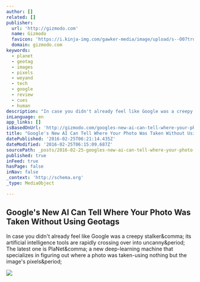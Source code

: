 ```yaml
---
author: []
related: []
publisher:
  url: 'http://gizmodo.com'
  name: Gizmodo
  favicon: 'https://i.kinja-img.com/gawker-media/image/upload/s--O07tru6M--/c_fill,fl_progressive,g_center,h_80,q_80,w_80/fdj3buryz5nuzyf2k620.png'
  domain: gizmodo.com
keywords:
  - planet
  - geotag
  - images
  - pixels
  - weyand
  - tech
  - google
  - review
  - cues
  - human
description: "In case you didn't already feel like Google was a creepy stalker, its artificial intelligence tools are rapidly crossing over into uncanny. The latest one is PlaNet, a new deep-learning machine that specializes in figuring out where a photo was taken-using nothing but the image's pixels."
inLanguage: en
app_links: []
isBasedOnUrl: 'http://gizmodo.com/googles-new-ai-can-tell-where-your-photo-was-taken-with-1761125788'
title: "Google's New AI Can Tell Where Your Photo Was Taken Without Using Geotags"
datePublished: '2016-02-25T06:21:14.435Z'
dateModified: '2016-02-25T06:15:09.687Z'
sourcePath: _posts/2016-02-25-googles-new-ai-can-tell-where-your-photo-was-taken-without.md
published: true
inFeed: true
hasPage: false
inNav: false
_context: 'http://schema.org'
_type: MediaObject

---
```

<article style=""><h1>Google's New AI Can Tell Where Your Photo Was Taken Without Using Geotags</h1><p>In case you didn't already feel like Google was a creepy stalker&amp;comma; its artificial intelligence tools are rapidly crossing over into uncanny&amp;period; The latest one is PlaNet&amp;comma; a new deep-learning machine that specializes in figuring out where a photo was taken-using nothing but the image's pixels&amp;period;</p><img src="http://i.kinja-img.com/gawker-media/image/upload/s--hSbVyxhU--/c_scale,fl_progressive,q_80,w_800/l2g5xp9niwc4wv1ojhf3.jpg" /></article>
